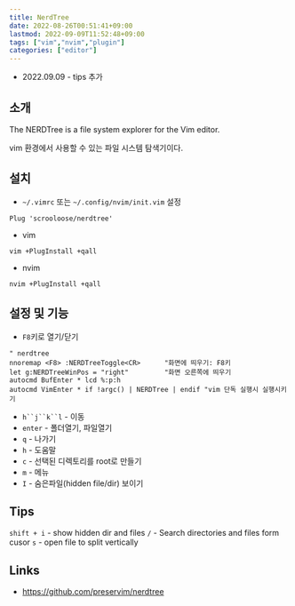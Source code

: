 ```yaml
---
title: NerdTree
date: 2022-08-26T00:51:41+09:00
lastmod: 2022-09-09T11:52:48+09:00
tags: ["vim","nvim","plugin"]
categories: ["editor"]
---
```


* 2022.09.09 - tips 추가

## 소개

The NERDTree is a file system explorer for the Vim editor.

vim 환경에서 사용할 수 있는 파일 시스템 탐색기이다.

## 설치

* `~/.vimrc` 또는 `~/.config/nvim/init.vim` 설정

```vimrc
Plug 'scrooloose/nerdtree'
```

* vim
```console
vim +PlugInstall +qall
```
* nvim
```console
nvim +PlugInstall +qall
```

## 설정 및 기능

* `F8`키로 열기/닫기

```vimrc
" nerdtree
nnoremap <F8> :NERDTreeToggle<CR>      "화면에 띄우기: F8키
let g:NERDTreeWinPos = "right"         "화면 오른쪽에 띄우기
autocmd BufEnter * lcd %:p:h
autocmd VimEnter * if !argc() | NERDTree | endif "vim 단독 실행시 실행시키기

```

* `h``j``k``l` - 이동
* `enter` - 폴더열기, 파일열기
* `q` - 나가기
* `h` - 도움말
* `c` - 선택된 디렉토리를 root로 만들기
* `m` - 메뉴
* `I` - 숨은파일(hidden file/dir) 보이기

## Tips

`shift + i` - show hidden dir and files
`/` - Search directories and files form cusor
`s` - open file to split vertically

## Links
* <https://github.com/preservim/nerdtree>
